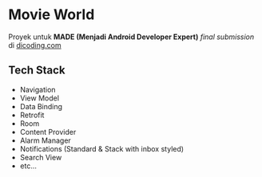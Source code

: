 # Movie World
Proyek untuk **MADE (Menjadi Android Developer Expert)** *final submission* di [dicoding.com](https://dicoding.com)

## Tech Stack
- Navigation
- View Model
- Data Binding
- Retrofit
- Room
- Content Provider
- Alarm Manager
- Notifications (Standard & Stack with inbox styled)
- Search View
- etc...

